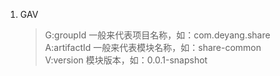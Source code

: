 1. GAV   
    > G:groupId 一般来代表项目名称，如：com.deyang.share   
      A:artifactId 一般来代表模块名称，如：share-common   
      V:version 模块版本，如：0.0.1-snapshot


